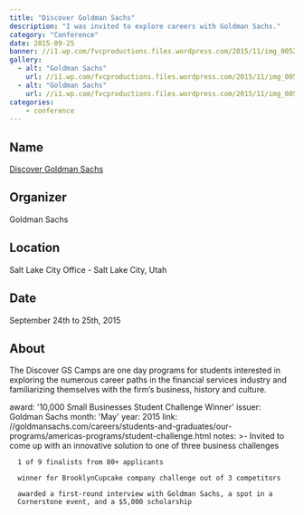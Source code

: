 ```yaml
---
title: "Discover Goldman Sachs"
description: "I was invited to explore careers with Goldman Sachs."
category: "Conference"
date: 2015-09-25
banner: //i1.wp.com/fvcproductions.files.wordpress.com/2015/11/img_0052.jpg
gallery:
  - alt: "Goldman Sachs"
    url: //i1.wp.com/fvcproductions.files.wordpress.com/2015/11/img_0052.jpg
  - alt: "Goldman Sachs"
    url: //i1.wp.com/fvcproductions.files.wordpress.com/2015/11/img_0054.jpg
categories:
    - conference
---
```


## Name

<a title="Discover Goldman Sachs" href="//www.goldmansachs.com/careers/why-goldman-sachs/diversity/diversity-us.html" target="_blank" rel="noopener">Discover Goldman Sachs</a>

## Organizer

Goldman Sachs

## Location

Salt Lake City Office - Salt Lake City, Utah

## Date

September 24th to 25th, 2015

## About

The Discover GS Camps are one day programs for students interested in exploring the numerous career paths in the financial services industry and familiarizing themselves with the firm’s business, history and culture.

<!-- TODO: ON OWN -->

award: '10,000 Small Businesses Student Challenge Winner'
issuer: Goldman Sachs
month: 'May'
year: 2015
link: //goldmansachs.com/careers/students-and-graduates/our-programs/americas-programs/student-challenge.html
notes: >-
Invited to come up with an innovative solution to one of three business
challenges

      1 of 9 finalists from 80+ applicants

      winner for BrooklynCupcake company challenge out of 3 competitors

      awarded a first-round interview with Goldman Sachs, a spot in a
      Cornerstone event, and a $5,000 scholarship
